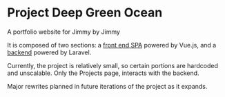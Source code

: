 # Project Deep Green Ocean
A portfolio website for Jimmy by Jimmy

It is composed of two sections: a
[front end SPA](https://bitbucket.org/Rocket-Fish/project-deep-green/src/840a607548eddb0e7b15bfd2e910636d075cc0fb/resources/js/?at=master) powered by Vue.js,
and a
[backend](https://bitbucket.org/Rocket-Fish/project-deep-green/src/840a607548eddb0e7b15bfd2e910636d075cc0fb/resources/views/?at=master) powered by Laravel.

Currently, the project is relatively small, so certain portions are hardcoded
and unscalable. Only the Projects page, interacts with the backend.

Major rewrites planned in future iterations of the project as it expands.
